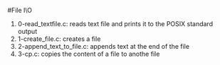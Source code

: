 #File I\O
1. 0-read_textfile.c: reads text file and prints it to the POSIX standard output
2. 1-create_file.c: creates a file
3. 2-append_text_to_file.c: appends text at the end of the file
4. 3-cp.c: copies the content of a file to anothe file
